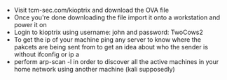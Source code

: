 - Visit tcm-sec.com/kioptrix and download the OVA file
- Once you're done downloading the file import it onto a workstation and power it on
- Login to kioptrix using username: john and password: TwoCows2
- To get the ip of your machine ping any server to know where the pakcets are being sent from to get an idea about who the sender is without ifconfig or ip a
- perform arp-scan -l in order to discover all the active machines in your home network using another machine (kali supposedly)
